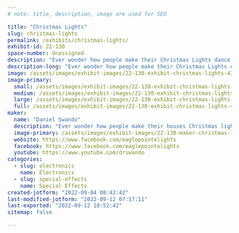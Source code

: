 ```yaml
---
# note: title, description, image are used for SEO

title: "Christmas Lights"
slug: christmas-lights
permalink: /exhibits/christmas-lights/
exhibit-id: 22-130
space-number: Unassigned
description: "Ever wonder how people make their Christmas Lights dance to music?"
description-long: "Ever wonder how people make their Christmas Lights dance to music?"
image: /assets/images/exhibit-images/22-130-exhibit-christmas-lights-43-261335926-128204649642040-5868732420577011714-n-8291-large.jpg
image-primary: 
  small: /assets/images/exhibit-images/22-130-exhibit-christmas-lights-43-261335926-128204649642040-5868732420577011714-n-8291-small.jpg
  medium: /assets/images/exhibit-images/22-130-exhibit-christmas-lights-43-261335926-128204649642040-5868732420577011714-n-8291-medium.jpg
  large: /assets/images/exhibit-images/22-130-exhibit-christmas-lights-43-261335926-128204649642040-5868732420577011714-n-8291-large.jpg
  full: /assets/images/exhibit-images/22-130-exhibit-christmas-lights-43-261335926-128204649642040-5868732420577011714-n-8291-full.jpg
maker: 
  name: "Daniel Swando"
  description: "Ever wonder how people make their houses Christmas lights dance to music? This is how!"
  image-primary: /assets/images/exhibit-images/22-130-maker-christmas-lights-261335926-128204649642040-5868732420577011714-n-medium.jpg
  website: https://www.facebook.com/eaglepointelights
  facebook: https://www.facebook.com/eaglepointelights
  youtube: https://www.youtube.com/drswando
categories: 
  - slug: electronics
    name: Electronics
  - slug: special-effects
    name: Special Effects
created-jotform: "2022-09-04 08:42:42"
last-modified-jotform: "2022-09-12 07:17:11"
last-exported: "2022-09-12 10:52:42"
sitemap: false

---
```

